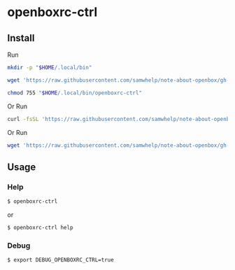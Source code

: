 
# openboxrc-ctrl

## Install

Run

``` sh
mkdir -p "$HOME/.local/bin"

wget 'https://raw.githubusercontent.com/samwhelp/note-about-openbox/gh-pages/_demo/project/openboxrc-profile/openboxrc-ctrl/openboxrc-ctrl' -O "$HOME/.local/bin/openboxrc-ctrl"

chmod 755 "$HOME/.local/bin/openboxrc-ctrl"
```

Or Run

``` sh
curl -fsSL 'https://raw.githubusercontent.com/samwhelp/note-about-openbox/gh-pages/_demo/project/openboxrc-profile/openboxrc-ctrl/remote-install.sh' | bash
```

Or Run

``` sh
wget 'https://raw.githubusercontent.com/samwhelp/note-about-openbox/gh-pages/_demo/project/openboxrc-profile/openboxrc-ctrl/remote-install.sh' -q -O - | bash
```


## Usage


### Help

``` sh
$ openboxrc-ctrl
```

or

``` sh
$ openboxrc-ctrl help
```


### Debug

``` sh
$ export DEBUG_OPENBOXRC_CTRL=true
```
